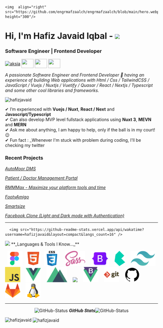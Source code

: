     <img  align="right" src="https://github.com/engrmafzaalch/engrmafzaalch/blob/main/hero.webp" height="300"/>

<p align="center">
  
</p>

<h1 align="left">Hi, I'm Hafiz Javaid Iqbal - <img src="https://wakatime.com/badge/user/56c5d917-4ada-4490-91b8-4e5362e00404.svg?style=flat-square" /> </h1>
<h3 align="left">Software Engineer | Frontend Developer</h3>
<p align="left">
  
<a href="https://www.linkedin.com/in/hafizjavaid/" target="_blank"><img align="center" src="https://cdn.jsdelivr.net/npm/simple-icons@3.0.1/icons/linkedin.svg" alt="aksia" height="30" width="40" /></a>
 <a href = "mailto: hafizjaidi786@gmail.com"><img align="center" src="https://simpleicons.org/icons/gmail.svg" height="30" width="40" /></a>
 <a href = "https://www.youtube.com/channel/UCTRIpShS1oke2eNw_aZiGmg" target="_blank"><img align="center" src="https://simpleicons.org/icons/youtube.svg" height="30" width="40" /></a>
  <a href = "skype:live:.cid.335068330865fe4d?chat" target="_blank"><img align="center" src="https://simpleicons.org/icons/skype.svg" height="30" width="40" /></a>

</p>

<p align="left">
  <em>
  A passionate Software Engineer and Frontend Developer 🚀 having an experience of building Web applications with Html / Css / TailwindCSS / JavaScript / Vuejs / Nuxtjs / Vuetify / Quasar / React / Nextjs / Typescript and some other cool libraries and frameworks.

  </em> 
  <br>

</p>

<p align="left"> <img src="https://komarev.com/ghpvc/?username=hafizjavaid&color=0e75b6&style=flat-square&label=PROFILE+VIEWS" alt="hafizjavaid" /> </p>

✔ I’m experienced with **Vuejs / Nuxt**, **React / Next** and **Javascript/Typescript**<br>
✔ Can also develop MVP level fullstack applications using **Nuxt 3**, **MEVN** and **MERN**<br>
✔ Ask me about anything, I am happy to help, only if the ball is in my court!😉<br>
✔ Fun fact : _Whenever I'm stuck with problem during coding, I'll be checking my twitter<br>

<h3 align="left">Recent Projects</h3>
<p>
<em>
<a href="https://automoor.ch/en" target="_blank">
AutoMoor DMS
</a>
</em>
</p>
<p>
<em>
<a href="https://www.docunque.it/" target="_blank">
Patient / Doctor Management Portal 
</a>
</em>
</p>
<p>
<em>
<a href="https://rmmmax.com/" target="_blank">
RMMMax - Maximize your platform tools and time
</a>
</em>
</p>
<p>
<em>
<a href="https://footyamigo.com" target="_blank">
FootyAmigo
</a>
</em>
</p>
<p>
<p>
<em>
<a href="https://smartsize.io/" target="_blank">
Smartsize
</a>
</em>
</p>
<p>
<p>
<em>
<a href="https://social-medias.netlify.app/" target="_blank">
Facebook Clone (Light and Dark mode with Authentication)
</a>
</em>
</p>
<hr>

<p align="center">
      
      <img src="https://github-readme-stats.vercel.app/api/wakatime?username=hafizjavaid&layout=compact&langs_count=16" />
</p>
<img src="https://media.giphy.com/media/ObNTw8Uzwy6KQ/giphy.gif" width="30px">&nbsp;**_Languages & Tools I Know..._**

<p align="left">
  <code> <img height="50" src="https://github.com/engrmafzaalch/engrmafzaalch/blob/main/figma.webp"> </code>
  <code><img height="50" src="https://github.com/engrmafzaalch/engrmafzaalch/blob/main/html.png"></code>
  <code> <img height="50" src="https://github.com/engrmafzaalch/engrmafzaalch/blob/main/css.png"> </code>
  <code> <img height="50" src="https://github.com/engrmafzaalch/engrmafzaalch/blob/main/sass.svg"> </code> 
  <code> <img height="50" src="https://github.com/engrmafzaalch/engrmafzaalch/blob/main/bootstrap.png"> </code>
  <code> <img height="50" src="https://github.com/engrmafzaalch/engrmafzaalch/blob/main/bulma.svg"> </code>
  <code> <img height="50" src="https://github.com/engrmafzaalch/engrmafzaalch/blob/main/tailwin.png"> </code> 
  <code> <img height="50" src="https://github.com/engrmafzaalch/engrmafzaalch/blob/main/js.png"> </code>
  <code> <img height="50" src="https://github.com/engrmafzaalch/engrmafzaalch/blob/main/vuejs.png"> </code>
  <code> <img height="50" src="https://github.com/engrmafzaalch/engrmafzaalch/blob/main/nuxt-logo.png"> </code>
  <code> <img height="50" src="hhttps://github.com/engrmafzaalch/engrmafzaalch/blob/main/vuetify.png"> </code>
  <code> <img height="50" src="https://github.com/engrmafzaalch/engrmafzaalch/blob/main/bv.png"> </code>
   <code> <img height="50" src="https://github.com/engrmafzaalch/engrmafzaalch/blob/main/git.webp"> </code>
    <code> <img height="50" src="https://github.com/engrmafzaalch/engrmafzaalch/blob/main/github.png"> </code>
     <code> <img height="50" src="https://github.com/engrmafzaalch/engrmafzaalch/blob/main/gitlab-282507.webp"> </code>
     <code> <img height="50" src="https://github.com/engrmafzaalch/engrmafzaalch/blob/main/linux.png"> </code>
  <hr>
  <p align="center">
 <img src="https://media.giphy.com/media/8UHRm5oY4k4FDxq5QG/giphy.gif" width="30px" alt="GitHub-Status"/>&nbsp;<i><b>GitHub Stats</b></i><img src="https://media.giphy.com/media/8UHRm5oY4k4FDxq5QG/giphy.gif" width="30px" alt="GitHub-Status"/></p>
<p><img align="left" src="https://github-readme-stats.vercel.app/api/top-langs/?username=hafizjavaid&hide=html,java&show_icons=true&locale=en&layout=compact&count_private=true" alt="hafizjavaid" /></p>
<p>&nbsp;<img align="center" src="https://github-readme-stats.vercel.app/api?username=hafizjavaid&show_icons=true" alt="hafizjavaid" width="410" /></p>



